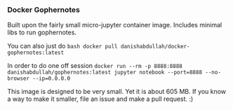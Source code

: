 ### Docker Gophernotes

Built upon the fairly small micro-jupyter container image. Includes minimal libs to run gophernotes.

You can also just do ```bash docker pull danishabdullah/docker-gophernotes:latest```

In order to do one off session
```docker run --rm -p 8888:8888 danishabdullah/gophernotes:latest jupyter notebook --port=8888 --no-browser --ip=0.0.0.0```

This image is designed to be very small. Yet it is about 605 MB. If you know a way to make it smaller, file an issue and make a pull request. :)

